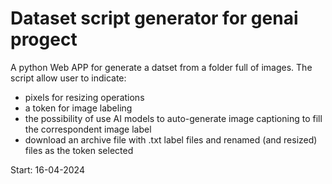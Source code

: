 # Dataset script generator for genai progect

A python Web APP for generate a datset from a folder full of images.
The script allow user to indicate:
- pixels for resizing operations
- a token for image labeling
- the possibility of use AI models to auto-generate image captioning to fill the correspondent image label
- download an archive file with .txt label files and renamed (and resized) files as the token selected

Start: 16-04-2024
